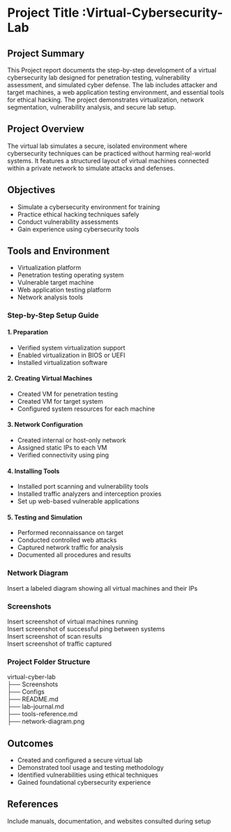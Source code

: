 # Project Title :Virtual-Cybersecurity-Lab


## Project Summary  
This Project report documents the step-by-step development of a virtual cybersecurity lab designed for penetration testing, vulnerability assessment, and simulated cyber defense. The lab includes attacker and target machines, a web application testing environment, and essential tools for ethical hacking. The project demonstrates virtualization, network segmentation, vulnerability analysis, and secure lab setup.

## Project Overview  
The virtual lab simulates a secure, isolated environment where cybersecurity techniques can be practiced without harming real-world systems. It features a structured layout of virtual machines connected within a private network to simulate attacks and defenses.

## Objectives  
- Simulate a cybersecurity environment for training  
- Practice ethical hacking techniques safely  
- Conduct vulnerability assessments  
- Gain experience using cybersecurity tools

## Tools and Environment  
- Virtualization platform  
- Penetration testing operating system  
- Vulnerable target machine  
- Web application testing platform  
- Network analysis tools

### Step-by-Step Setup Guide  

#### 1. Preparation  
- Verified system virtualization support  
- Enabled virtualization in BIOS or UEFI  
- Installed virtualization software

#### 2. Creating Virtual Machines  
- Created VM for penetration testing  
- Created VM for target system  
- Configured system resources for each machine

#### 3. Network Configuration  
- Created internal or host-only network  
- Assigned static IPs to each VM  
- Verified connectivity using ping

#### 4. Installing Tools  
- Installed port scanning and vulnerability tools  
- Installed traffic analyzers and interception proxies  
- Set up web-based vulnerable applications

#### 5. Testing and Simulation  
- Performed reconnaissance on target  
- Conducted controlled web attacks  
- Captured network traffic for analysis  
- Documented all procedures and results

### Network Diagram  
Insert a labeled diagram showing all virtual machines and their IPs

### Screenshots  
Insert screenshot of virtual machines running  
Insert screenshot of successful ping between systems  
Insert screenshot of scan results  
Insert screenshot of traffic captured

### Project Folder Structure  
virtual-cyber-lab  
├── Screenshots  
├── Configs  
├── README.md  
├── lab-journal.md  
├── tools-reference.md  
├── network-diagram.png

## Outcomes  
- Created and configured a secure virtual lab  
- Demonstrated tool usage and testing methodology  
- Identified vulnerabilities using ethical techniques  
- Gained foundational cybersecurity experience

## References  
Include manuals, documentation, and websites consulted during setup

